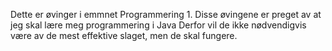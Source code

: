 Dette er øvinger i emmnet Programmering 1.
Disse øvingene er preget av at jeg skal lære meg programmering i Java
Derfor vil de ikke nødvendigvis være av de mest effektive slaget, men de skal fungere.

